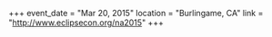 +++
event_date = "Mar 20, 2015"
location = "Burlingame, CA"
link = "http://www.eclipsecon.org/na2015"
+++
